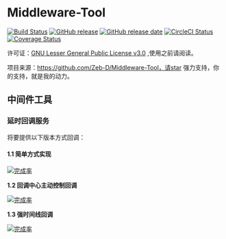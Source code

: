 # Middleware-Tool

[![Build Status](https://camo.githubusercontent.com/be40dac111142487f2a685cc380bcb3fdc78f8bc/68747470733a2f2f7472617669732d63692e6f72672f70696e676361702f746964622e7376673f6272616e63683d6d6173746572)](https://travis-ci.org/Zeb-D/Middleware-Tool) [![GitHub release](https://camo.githubusercontent.com/242ab48f3fea102e3bd90f2e68541ff34a1d8f32/68747470733a2f2f696d672e736869656c64732e696f2f6769746875622f7461672f70696e676361702f746964622e7376673f6c6162656c3d72656c65617365)](https://github.com/Zeb-D/Middleware-Tool/releases) [![GitHub release date](https://camo.githubusercontent.com/5f944816046aae6e03ccfd2a28e52d32148d902d/68747470733a2f2f696d672e736869656c64732e696f2f6769746875622f72656c656173652d646174652f70696e676361702f746964622e737667)](https://github.com/Zeb-D/Middleware-Tool/releases) [![CircleCI Status](https://camo.githubusercontent.com/a5df07f8563af0698fb9bfc90e65a61eb9499ad5/68747470733a2f2f636972636c6563692e636f6d2f67682f70696e676361702f746964622e7376673f7374796c653d736869656c64)](https://circleci.com/gh/Zeb-D/Middleware-Tool) [![Coverage Status](https://camo.githubusercontent.com/5abee79ff1e665c1a8f6c775bc18bc446906a5e2/68747470733a2f2f636f6465636f762e696f2f67682f70696e676361702f746964622f6272616e63682f6d61737465722f67726170682f62616467652e737667)](https://codecov.io/gh/Zeb-D/Middleware-Tool)

许可证：[GNU Lesser General Public License v3.0](https://github.com/Zeb-D/Middleware-Tool/blob/master/LICENSE) ,使用之前请阅读。

项目来源：https://github.com/Zeb-D/Middleware-Tool，请star 强力支持，你的支持，就是我的动力。

## 中间件工具

### 延时回调服务

将要提供以下版本方式回调：

#### 1.1 简单方式实现 

[![完成率](https://camo.githubusercontent.com/c9cfa8931556cd59f1775bcab1ac18195f8adf4e/687474703a2f2f70726f677265737365642e696f2f6261722f303031)](https://camo.githubusercontent.com/c9cfa8931556cd59f1775bcab1ac18195f8adf4e/687474703a2f2f70726f677265737365642e696f2f6261722f303031)

**1.2 回调中心主动控制回调**

[![完成率](https://camo.githubusercontent.com/c9cfa8931556cd59f1775bcab1ac18195f8adf4e/687474703a2f2f70726f677265737365642e696f2f6261722f303031)](https://camo.githubusercontent.com/c9cfa8931556cd59f1775bcab1ac18195f8adf4e/687474703a2f2f70726f677265737365642e696f2f6261722f303031)

**1.3 强时间线回调**

[![完成率](https://camo.githubusercontent.com/c9cfa8931556cd59f1775bcab1ac18195f8adf4e/687474703a2f2f70726f677265737365642e696f2f6261722f303031)](https://camo.githubusercontent.com/c9cfa8931556cd59f1775bcab1ac18195f8adf4e/687474703a2f2f70726f677265737365642e696f2f6261722f303031)



